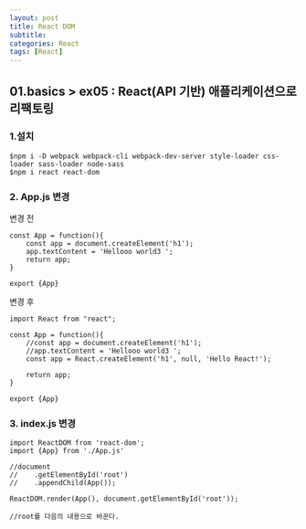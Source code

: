 ```yaml
---
layout: post
title: React DOM
subtitle:
categories: React
tags: [React]
---
```


## 01.basics > ex05 : React(API 기반) 애플리케이션으로 리팩토링

### 1.설치 

 ```
 $npm i -D webpack webpack-cli webpack-dev-server style-loader css-loader sass-loader node-sass
 $npm i react react-dom
```

### 2. App.js 변경


변경 전
```
const App = function(){
    const app = document.createElement('h1');
    app.textContent = 'Hellooo world3 ';
    return app;
}

export {App}
```


변경 후

```
import React from "react";

const App = function(){
    //const app = document.createElement('h1');
    //app.textContent = 'Hellooo world3 ';
    const app = React.createElement('h1', null, 'Hello React!');

    return app;
}

export {App}
```


### 3. index.js 변경

```
import ReactDOM from 'react-dom';
import {App} from './App.js'

//document
//    .getElementById('root')
//    .appendChild(App());

ReactDOM.render(App(), document.getElementById('root'));

//root를 다음의 내용으로 바꾼다.
```